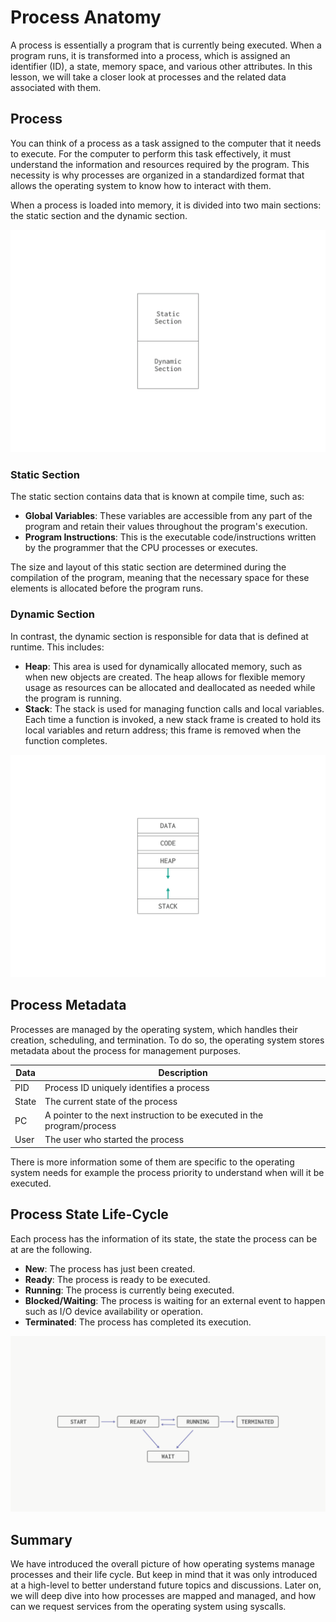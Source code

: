 # Process Anatomy
A process is essentially a program that is currently being executed. When a program runs, it is transformed into a process, which is assigned an identifier (ID), a state, memory space, and various other attributes. In this lesson, we will take a closer look at processes and the related data associated with them.


## Process
You can think of a process as a task assigned to the computer that it needs to execute. For the computer to perform this task effectively, it must understand the information and resources required by the program. This necessity is why processes are organized in a standardized format that allows the operating system to know how to interact with them.

When a process is loaded into memory, it is divided into two main sections: the static section and the dynamic section.

![process image with static and dynamic sections ](./images/19.proces-sections.jpg)

### Static Section
The static section contains data that is known at compile time, such as:
- **Global Variables**: These variables are accessible from any part of the program and retain their values throughout the program's execution.
- **Program Instructions**: This is the executable code/instructions written by the programmer that the CPU processes or executes.

The size and layout of this static section are determined during the compilation of the program, meaning that the necessary space for these elements is allocated before the program runs.

### Dynamic Section
In contrast, the dynamic section is responsible for data that is defined at runtime. This includes:
- **Heap**: This area is used for dynamically allocated memory, such as when new objects are created. The heap allows for flexible memory usage as resources can be allocated and deallocated as needed while the program is running.
- **Stack**: The stack is used for managing function calls and local variables. Each time a function is invoked, a new stack frame is created to hold its local variables and return address; this frame is removed when the function completes.




![process image](./images/09.process.jpg)


## Process Metadata
Processes are managed by the operating system, which handles their creation, scheduling, and termination. To do so, the operating system stores metadata about the process for management purposes.

|Data | Description|
|--------|------------|
| PID    |Process ID uniquely identifies a process |
| State  |The current state of the process|
| PC     |A pointer to the next instruction to be executed in the program/process |
| User  | The user who started the process |

There is more information some of them are specific to the operating system needs for example the process priority to understand when will it be executed.

## Process State Life-Cycle
Each process has the information of its state, the state the process can be at are the following. 

- **New**: The process has just been created.
- **Ready**: The process is ready to be executed.
- **Running**: The process is currently being executed.
- **Blocked/Waiting**: The process is waiting for an external event to happen such as I/O device availability or operation.
- **Terminated**: The process has completed its execution.


![process state transition image ](./images/18.process-state.png)



## Summary 
We have introduced the overall picture of how operating systems manage processes and their life cycle. But keep in mind that it was only introduced at a high-level to better understand future topics and discussions.
Later on, we will deep dive into how processes are mapped and managed, and how can we request services from the operating system using syscalls.









